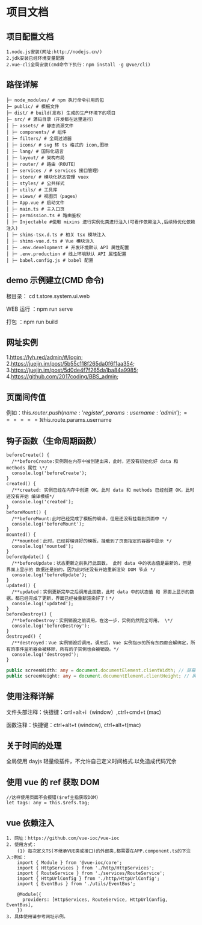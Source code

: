 <!--
 * @Descripttion:
 * @version: 1.0
 * @Author: 唐宁坤
 * @Date: 2020-04-12 10:30:44
 * @LastEditors: 唐宁坤
 * @LastEditTime: 2020-06-08 01:45:33
-->

# 项目文档

## 项目配置文档

```
1.node.js安装(网址:http://nodejs.cn/)
2.jdk安装已经环境变量配置
2.vue-cli全局安装(cmd命令下执行：npm install -g @vue/cli)
```

## 路径详解

```
├─ node_modules/ # npm 执行命令引用的包
├─ public/ # 模板文件
├─ dist/ # build(发布) 生成的生产环境下的项目
├─ src/ # 源码目录（开发都在这里进行）
│ ├─ assets/ # 静态资源文件
│ ├─ components/ # 组件
│ ├─ filters/ # 全局过滤器
│ ├─ icons/ # svg 转 ts 格式的 icon,图标
│ ├─ lang/ # 国际化语言
│ ├─ layout/ # 架构布局
│ ├─ router/ # 路由（ROUTE）
│ ├─ services / # services 接口管理）
│ ├─ store/ # 模块化状态管理 vuex
│ ├─ styles/ # 公共样式
│ ├─ utils/ # 工具库
│ ├─ views/ # 视图页（pages）
│ ├─ App.vue # 启动文件
│ ├─ main.ts # 主入口页
│ ├─ permission.ts # 路由鉴权
│ ├─ Injectable #使用 mixins 进行实例化类进行注入(可看作依赖注入,后续待优化依赖注入)
│ ├─ shims-tsx.d.ts # 相关 tsx 模块注入
│ ├─ shims-vue.d.ts # Vue 模块注入
│ ├─ .env.development # 开发环境默认 API 属性配置
│ ├─ .env.production # 线上环境默认 API 属性配置
│ ├─ babel.config.js # babel 配置
```

## demo 示例建立(CMD 命令)

根目录： cd t.store.system.ui.web

WEB 运行 ：npm run serve

打包 ：npm run build

## 网址实例

1.https://lyh.red/admin/#/login; 2.https://juejin.im/post/5b55c118f265da0f6f1aa354; 3.https://juejin.im/post/5d0de4f7f265da1ba84a9985; 4.https://github.com/2017coding/BBS_admin;

## 页面间传值

例如：this.$router.push({ name: 'register', params: { username: 'admin' } });======》this.$route.params.username

## 钩子函数（生命周期函数）

```TS
beforeCreate() {
  /**beforeCreate:实例刚在内存中被创建出来，此时，还没有初始化好 data 和 methods 属性 \*/
  console.log('beforeCreate');
}
created() {
  /**created: 实例已经在内存中创建 OK，此时 data 和 methods 已经创建 OK，此时还没有开始 编译模板*/
  console.log('created');
}
beforeMount() {
  /**beforeMount:此时已经完成了模板的编译，但是还没有挂载到页面中 */
  console.log('beforeMount');
}
mounted() {
  /**mounted：此时，已经将编译好的模板，挂载到了页面指定的容器中显示 */
  console.log('mounted');
}
beforeUpdate() {
  /**beforeUpdate：状态更新之前执行此函数， 此时 data 中的状态值是最新的，但是界面上显示的 数据还是旧的，因为此时还没有开始重新渲染 DOM 节点 */
  console.log('beforeUpdate');
}
updated() {
  /**updated：实例更新完毕之后调用此函数，此时 data 中的状态值 和 界面上显示的数据，都已经完成了更新，界面已经被重新渲染好了！*/
  console.log('updated');
}
beforeDestroy() {
  /**beforeDestroy：实例销毁之前调用。在这一步，实例仍然完全可用。 \*/
  console.log('beforeDestroy');
}
destroyed() {
  /**destroyed：Vue 实例销毁后调用。调用后，Vue 实例指示的所有东西都会解绑定，所有的事件监听器会被移除，所有的子实例也会被销毁。*/
  console.log('destroyed');
}
```

```ts
public screenWidth: any = document.documentElement.clientWidth; // 屏幕宽度
public screenHeight: any = document.documentElement.clientHeight; // 屏幕高度
```

## 使用注释详解

文件头部注释：快捷键：crtl+alt+i（window）,ctrl+cmd+t (mac)

函数注释：快捷键：ctrl+alt+t (window), ctrl+alt+t(mac)

## 关于时间的处理

全局使用 dayjs 轻量级插件，不允许自己定义时间格式.以免造成代码冗余

## 使用 vue 的 ref 获取 DOM

```TS
//这样使用页面不会报错($ref主指获取DOM)
let tags: any = this.$refs.tag;
```

## vue 依赖注入

```TS
1. 网址：https://github.com/vue-ioc/vue-ioc
2. 使用方式：
    (1) 每次定义TS(不继承VUE类或接口)的外部类,都需要在APP.component.ts的下注入:例如：
    import { Module } from '@vue-ioc/core';
    import { HttpServices } from './http/HttpServices';
    import { RouteService } from './services/RouteService';
    import { HttpUrlConfig } from './http/HttpUrlConfig';
    import { EventBus } from './utils/EventBus';

    @Module({
      providers: [HttpServices, RouteService, HttpUrlConfig, EventBus],
    })
3. 具体使用请参考网址示例。
```

